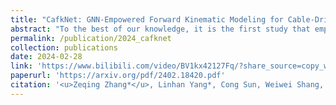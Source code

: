 ```yaml
---
title: "CafkNet: GNN-Empowered Forward Kinematic Modeling for Cable-Driven Parallel Robots"
abstract: "To the best of our knowledge, it is the first study that employs the Graph Neural Network (GNN) to solve the forward kinematics (FK) problem for Cable-Driven Parallel Robots (CDPRs). <br/><img src='/images/publications/2024_cafknet.jpg'>"
permalink: /publication/2024_cafknet
collection: publications
date: 2024-02-28
link: 'https://www.bilibili.com/video/BV1kx42127Fq/?share_source=copy_web&vd_source=7ba41e1a6350222d9190e1ca84e54f9d'
paperurl: 'https://arxiv.org/pdf/2402.18420.pdf'
citation: '<u>Zeqing Zhang*</u>, Linhan Yang*, Cong Sun, Weiwei Shang, Jia Pan (2024). <br><i>in Submission</i>.'
---
```


